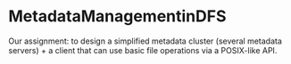 # MetadataManagementinDFS
Our assignment: to design a simplified metadata cluster (several metadata servers) + a client that can use basic file operations via a POSIX-like API.
